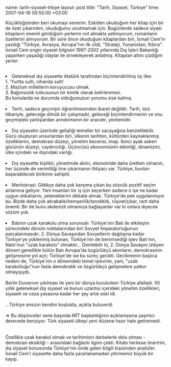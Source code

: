 name: tarih-siyaset-trkiye
layout: post
title: "Tarih, Siyaset, Türkiye"
time: 2007-04-16 00:55:00 +03:00

Küçüklüğümden beri okumayı severim. Eskiden okuduğum her kitap için bir de özet çıkarırdım, okuduğumu unutmamak için. Bugünlerde sadece siyasi kitapların önemli gördüğüm yerlerini not almakla yetiniyorum, romanların özetlerini almıyorum. Bir süre önce okuduğum kitaplardan biri, İsmail Cem'in yazdığı "Türkiye, Avrasya, Avrupa"nın ilk cildi, "Strateji, Yunanistan, Kıbrıs". İsmail Cem engin siyaset bilgisini 1997-2002 yıllarında Dış İşleri Bakanlığı yaparken yaşadığı olaylar ile örnekleyerek anlatmış. Kitaptan altını çizdiğim yerler:<br /><br /><li>Geleneksel dış siyasette Atatürk tarafından biçimlendirilmiş üç ilke:<br />1. 'Yurtta sulh, cihanda sulh'<br />2. Mazlum milletlerin koruyucusu olmak.<br />3. Bağımsızlık tutkusunun bir kimlik olarak belirlenmesi.<br />Bu konularda ne durumda olduğumuzun yorumu size kalmış.<br /></li><br /><li>Tarih, sadece geçmişin öğrenilmesinden ibaret değildir. Tarih, özü itibariyle, geleceğe dönük bir çalışmadır, geleceği biçimlendirmenin ve onu geçmişteki yanlışlardan arındırmanın bir aracıdır, yöntemidir.<br /></li><br /><li>Dış siyasetin üzerinde geliştiği temeller bir sacayağına benzetilebilir. Gücü oluşturan unsurlardan biri, ülkenin tarihten, kültürden kaynaklanmış özelliklerini, demokrasi düzeyi, yönetim becerisi, imajı. İkinci ayak askeri gücünün düzeyi, caydırıcılığı. Üçüncüsü ekonomisinin etkinliği, dinamizmi, ülke içindeki ve dışındaki varlığı.<br /></li><br /><li>Dış siyasette kişilikli, yönetimde akılcı, ekonomide daha üretken olmanın, her üçünde de verimliliği öne çıkarmanın ihtiyacı var. Türkiye, bunları başarabilecek birikime sahiptir.<br /></li><br /><li>Meritokrasi: Gittikçe daha çok karşıma çıkan bu sözcük pozitif seçim anlamına geliyor. Yani insanları bir iş için seçerken sadece o işe ne kadar uygun olduklarını, yeteneklerini dikkate almak. Türkiye'de pek uygulanmıyor bu. Bizde daha çok akrabalık/hemşerilik/tanıdıklık, rüşvet/çıkar, rant daha önemli. Bir de bunu akdenizli olmamıza bağlayanlar var ki onlara diyecek sözüm yok.<br /></li><br /><li>Batının uzak karakolu olma sorunsalı: Türkiye'nin Batı ile etkileşim sürecindeki dönüm noktalarından biri Sovyet İmparatorluğunun parçalanmasıdır. 2. Dünya Savaşından Sovyetlerin dağılışına kadar Türkiye'ye yüklenmiş bulunan, Türkiye'nin de benimsediği işlev Batı'nın, Nato'nun "uzak karakolu" olmaktır... Denilebilir ki, 2. Dünya Savaşını izleyen dönem genellikle bütün Batı Avrupa'da özgürlükçü akımların, demokrasinin gelişmesine yol açtı; Türkiye'de ise bu süreç gecikti. Gecikmenin başlıca nedeni de, Türkiye'nin o dönemdeki temel işlevinin, yani, "uzak karakolluğu"nun fazla demokratik ve özgürlükçü gelişmelere yatkın olmayışıydı.<br /><br />Berlin Duvarının yıkılması ile yeni bir dünya kurulurken Türkiye afalladı. 50 yıllık geleneksel dış siyaset ve bunun uzantısı içerideki yönetim özellikleri, siyaseti ve ceza yasasına kadar her şey artık eski idi.<br /><br />...Türkiye ansızın kendini boşlukta, açıkta buluverdi.<br /><br />=> Bu düşünceler sene başında MİT başkanlığının açıklamasına şaşırtıcı derecede benziyor. Türk siyaseti ülkeyi yeni düzene hazır hale getiremedi.<br /></li><br /><br />Özellikle uzak karakol olmak ve tarihimizin darbelerle dolu olması - demokrasi eksikliği - arasındaki bağlantı ilgimi çekti. Kitabı herkese öneririm, dış siyaset konusunda Türkiye'nin önde gelen bilgili kişisinden analizler. İsmail Cem'i siyasette daha fazla yararlanamadan yitirmemiz büyük bir kayıp.
